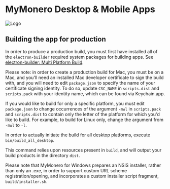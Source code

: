 # MyMonero Desktop & Mobile Apps

![Logo](./assets/logo.png "Logo")

## Building the app for production

In order to produce a production build, you must first have installed all of the `electron-builder` required system packages for building apps. See [electron-builder: Multi Platform Build](https://github.com/electron-userland/electron-builder/wiki/Multi-Platform-Build).

Please note: in order to create a production build for Mac, you must be on a Mac, and you'll need an installed Mac developer certificate to sign the build with, and you will need to edit `package.json` to specify the name of your certificate signing identity. To do so, update `CSC_NAME` in `scripts.dist` and `scripts.pack` with your identity name, which can be found via Keychain.app.

If you would like to build for only a specific platform, you must edit `package.json` to change occurrences of the argument `-mwl` in `scripts.pack` and `scripts.dist` to contain only the letter of the platform for which you'd like to build. For example, to build for Linux only, change the argument from `-mwl` to `-l`. 

In order to actually initiate the build for all desktop platforms, execute `bin/build_all_desktop`. 

This command relies upon resources present in `build`, and will output your build products in the directory `dist`.

Please note that MyMonero for Windows prepares an NSIS installer, rather than only an .exe, in order to support custom URL scheme registration/opening, and incorporates a custom installer script fragment, `build/installer.sh`. 